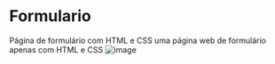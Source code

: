 # Formulario
Página de formulário com HTML e CSS
uma página web de formulário apenas com HTML e CSS
![image](https://user-images.githubusercontent.com/94201226/147394345-ab1e0e1c-5491-4069-ae65-7b9dfc14eca0.png)
